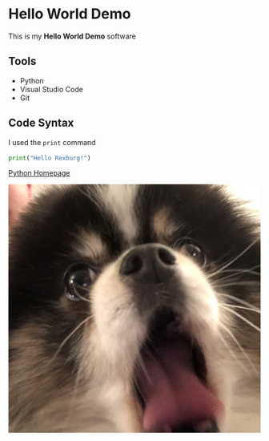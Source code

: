 # Hello World Demo

This is my **Hello World Demo** software

## Tools


* Python
* Visual Studio Code
* Git

## Code Syntax

I used the `print` command

```python
print("Hello Rexburg!")
```

[Python Homepage](python.org)

![dog](image0.jpeg)